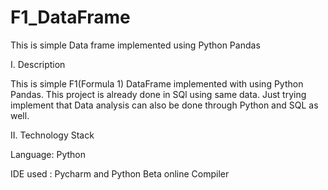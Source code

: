 # F1_DataFrame
This is simple Data frame implemented using Python Pandas


I. Description

This is simple F1(Formula 1) DataFrame implemented with using Python Pandas. This project is already done in SQl using same data. 
Just trying implement that Data analysis can also be done through Python and SQL as well.

II. Technology Stack

Language: Python

IDE used : Pycharm and Python Beta online Compiler
